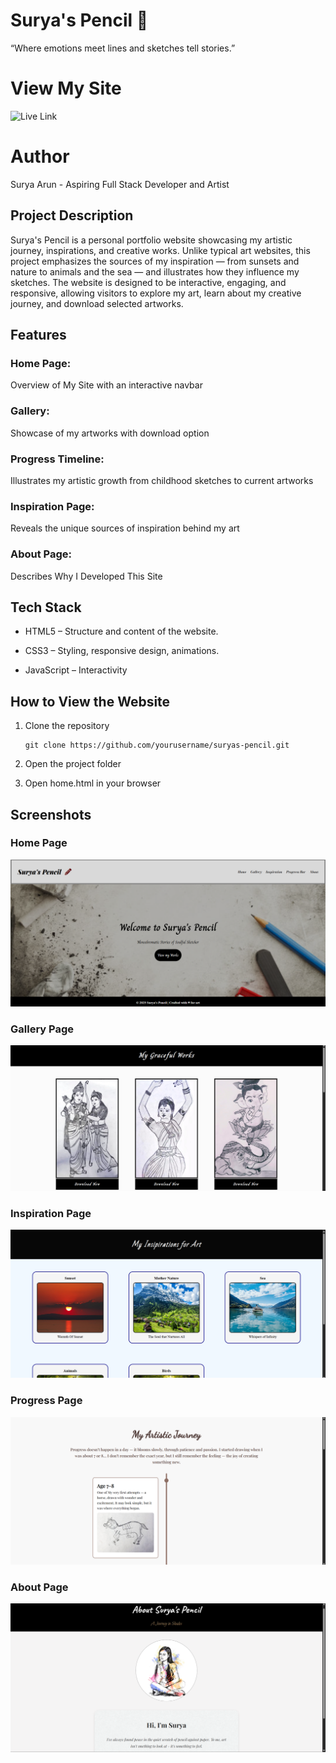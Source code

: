 # Surya's Pencil 🎨
   “Where emotions meet lines and sketches tell stories.”

# View My Site
   ![Live Link](https://surya-arun.github.io/Surya-Pencil/)
   
# Author
   Surya Arun - Aspiring Full Stack Developer and Artist



## Project Description

Surya's Pencil is a personal portfolio website showcasing my artistic journey, inspirations, and creative works. Unlike typical art websites, this project emphasizes the sources of my inspiration — from sunsets and nature to animals and the sea — and illustrates how they influence my sketches.
The website is designed to be interactive, engaging, and responsive, allowing visitors to explore my art, learn about my creative journey, and download selected artworks.


## Features

### Home Page: 
   Overview of My Site with an interactive navbar

### Gallery: 
   Showcase of my artworks with download option

### Progress Timeline: 
   Illustrates my artistic growth from childhood sketches to current artworks

### Inspiration Page: 
   Reveals the unique sources of inspiration behind my art

### About Page: 
   Describes Why I Developed This Site


## Tech Stack

- HTML5 – Structure and content of the website.

- CSS3 – Styling, responsive design, animations.

- JavaScript – Interactivity 


## How to View the Website

1. Clone the repository

       git clone https://github.com/yourusername/suryas-pencil.git

2. Open the project folder

3. Open home.html in your browser


## Screenshots

### Home Page

![Home](/static/sc/home.png)


### Gallery Page

![Gallery](/static/sc/gallery.png)


### Inspiration Page

![Inspiration](/static/sc/insp.png)


### Progress Page

![Progress](/static/sc/progress.png)


### About Page

![About](/static/sc/about.png)
